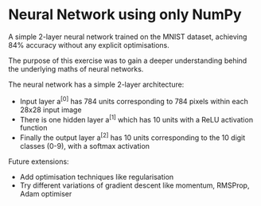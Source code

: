# Neural Network using only NumPy

A simple 2-layer neural network trained on the MNIST dataset, achieving 84% accuracy without any explicit optimisations.

The purpose of this exercise was to gain a deeper understanding behind the underlying maths of neural networks.

The neural network has a simple 2-layer architecture:

* Input layer a<sup>[0]</sup> has 784 units corresponding to 784 pixels within each 28x28 input image
* There is one hidden layer a<sup>[1]</sup> which has 10 units with a ReLU activation function
* Finally the output layer a<sup>[2]</sup> has 10 units corresponding to the 10 digit classes (0-9), with a softmax activation

Future extensions:

* Add optimisation techniques like regularisation
* Try different variations of gradient descent like momentum, RMSProp, Adam optimiser 
